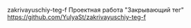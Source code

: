 zakrivayuschiy-teg-f
Проектная работа "Закрывающий тег" https://github.com/YulyaSt/zakrivayuschiy-teg-f

